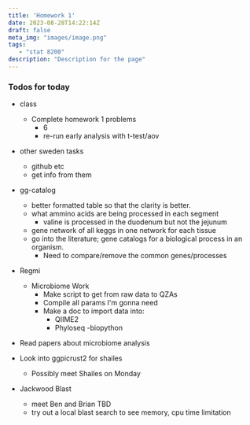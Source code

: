 ```yaml
---
title: 'Homework 1'
date: 2023-08-28T14:22:14Z
draft: false
meta_img: "images/image.png"
tags:
   - "stat 8200"
description: "Description for the page"
---
```


### Todos for today

- class
  - Complete homework 1 problems
    - 6
    - re-run early analysis with t-test/aov
  
- other sweden tasks
  - github etc
  - get info from them
  
- gg-catalog
  - better formatted table so that the clarity is better.
  - what ammino acids are being processed in each segment
    - valine is processed in the duodenum but not the jejunum
  - gene network of all keggs in one network for each tissue
  - go into the literature; gene catalogs for a biological process in an organism.
      - Need to compare/remove the common genes/processes 
- Regmi
  - Microbiome Work
    - Make script to get from raw data to QZAs
    - Compile all params I'm gonna need
    - Make a doc to import data into:
      - QIIME2
      - Phyloseq
      -biopython
 
- Read papers about microbiome analysis

- Look into ggpicrust2 for shailes
  - Possibly meet Shailes on Monday
  
- Jackwood Blast
  - meet Ben and Brian TBD
  - try out a local blast search to see memory, cpu time limitation